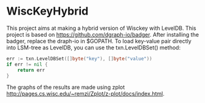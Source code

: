 # WiscKeyHybrid
This project aims at making a hybrid version of Wisckey with LevelDB.
This project is based on https://github.com/dgraph-io/badger.
After installing the badger, replace the draph-io in $GOPATH.
To load key-value pair directly into LSM-tree as LevelDB, you can use the txn.LevelDBSet() method:

```go
err := txn.LevelDBSet([]byte("key"), []byte("value"))
if err != nil {
	return err
}
```

The graphs of the results are made using zplot http://pages.cs.wisc.edu/~remzi/Zplot/z-plot/docs/index.html.
